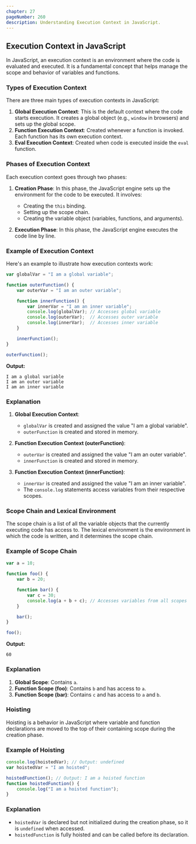 ```yaml
---
chapter: 27
pageNumber: 260
description: Understanding Execution Context in JavaScript.
---
```


## Execution Context in JavaScript

In JavaScript, an execution context is an environment where the code is evaluated and executed. It is a fundamental concept that helps manage the scope and behavior of variables and functions.

### Types of Execution Context

There are three main types of execution contexts in JavaScript:

1. **Global Execution Context**: This is the default context where the code starts execution. It creates a global object (e.g., `window` in browsers) and sets up the global scope.
2. **Function Execution Context**: Created whenever a function is invoked. Each function has its own execution context.
3. **Eval Execution Context**: Created when code is executed inside the `eval` function.

### Phases of Execution Context

Each execution context goes through two phases:

1. **Creation Phase**: In this phase, the JavaScript engine sets up the environment for the code to be executed. It involves:
   - Creating the `this` binding.
   - Setting up the scope chain.
   - Creating the variable object (variables, functions, and arguments).

2. **Execution Phase**: In this phase, the JavaScript engine executes the code line by line.

### Example of Execution Context

Here's an example to illustrate how execution contexts work:

```javascript
var globalVar = "I am a global variable";

function outerFunction() {
    var outerVar = "I am an outer variable";

    function innerFunction() {
        var innerVar = "I am an inner variable";
        console.log(globalVar); // Accesses global variable
        console.log(outerVar);  // Accesses outer variable
        console.log(innerVar);  // Accesses inner variable
    }

    innerFunction();
}

outerFunction();
```

**Output:**
```
I am a global variable
I am an outer variable
I am an inner variable
```

### Explanation

1. **Global Execution Context**:
    - `globalVar` is created and assigned the value "I am a global variable".
    - `outerFunction` is created and stored in memory.

2. **Function Execution Context (outerFunction)**:
    - `outerVar` is created and assigned the value "I am an outer variable".
    - `innerFunction` is created and stored in memory.

3. **Function Execution Context (innerFunction)**:
    - `innerVar` is created and assigned the value "I am an inner variable".
    - The `console.log` statements access variables from their respective scopes.

### Scope Chain and Lexical Environment

The scope chain is a list of all the variable objects that the currently executing code has access to. The lexical environment is the environment in which the code is written, and it determines the scope chain.

### Example of Scope Chain

```javascript
var a = 10;

function foo() {
    var b = 20;

    function bar() {
        var c = 30;
        console.log(a + b + c); // Accesses variables from all scopes
    }

    bar();
}

foo();
```

**Output:**
```
60
```

### Explanation

1. **Global Scope**: Contains `a`.
2. **Function Scope (foo)**: Contains `b` and has access to `a`.
3. **Function Scope (bar)**: Contains `c` and has access to `a` and `b`.

### Hoisting

Hoisting is a behavior in JavaScript where variable and function declarations are moved to the top of their containing scope during the creation phase.

### Example of Hoisting

```javascript
console.log(hoistedVar); // Output: undefined
var hoistedVar = "I am hoisted";

hoistedFunction(); // Output: I am a hoisted function
function hoistedFunction() {
    console.log("I am a hoisted function");
}
```

### Explanation

- `hoistedVar` is declared but not initialized during the creation phase, so it is `undefined` when accessed.
- `hoistedFunction` is fully hoisted and can be called before its declaration.